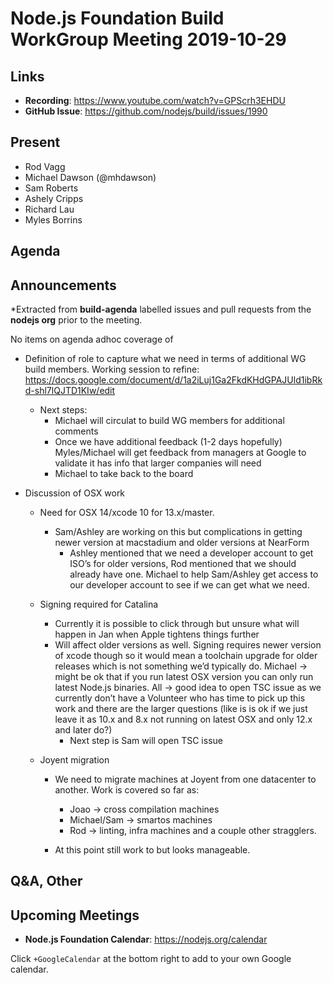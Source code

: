 ﻿# Node.js Foundation Build WorkGroup Meeting 2019-10-29

## Links

* **Recording**:  https://www.youtube.com/watch?v=GPScrh3EHDU
* **GitHub Issue**: https://github.com/nodejs/build/issues/1990
## Present

* Rod Vagg
* Michael Dawson (@mhdawson)
* Sam Roberts
* Ashely Cripps
* Richard Lau
* Myles Borrins

## Agenda


## Announcements
 
*Extracted from **build-agenda** labelled issues and pull requests from the **nodejs org** prior to the meeting.

No items on agenda adhoc coverage of

* Definition of role to capture what we need in terms of additional WG build members. Working
  session to refine:  https://docs.google.com/document/d/1a2iLuj1Ga2FkdKHdGPAJUld1ibRkd-shl7lQJTD1KIw/edit
  * Next steps:
     * Michael will circulat to build WG members for additional comments
     * Once we have additional feedback (1-2 days hopefully) Myles/Michael will get feedback from 
       managers at Google to validate it has info that larger companies will need
     * Michael to take back to the board

* Discussion of OSX work
  * Need for OSX 14/xcode 10 for 13.x/master. 
    * Sam/Ashley are working on this but complications in getting newer version at macstadium and
      older versions at NearForm
      * Ashley mentioned that we need a developer account to get ISO’s for older versions, Rod
        mentioned that we should already have one. Michael to help Sam/Ashley get access to our
        developer account to see if we can get what we need.
  * Signing required for Catalina
    * Currently it is possible to click through but unsure what will happen in Jan when Apple 
      tightens things further
    * Will affect older versions as well. Signing requires newer version of xcode though so it
      would mean a toolchain upgrade for older releases which is not something we’d typically 
      do.  Michael -> might be ok that if you run latest OSX version you can only run latest 
      Node.js binaries. All -> good idea to open TSC issue as we currently don’t have a
      Volunteer who has time to pick up this work and there are the larger questions (like is is
      ok if we just leave it as 10.x and 8.x not running on latest OSX and only 12.x and later do?)
      * Next step is Sam will open TSC issue


  * Joyent migration
    * We need to migrate machines at Joyent from one datacenter to another. Work is covered
      so far as:
        * Joao -> cross compilation machines
        * Michael/Sam -> smartos machines
        * Rod -> linting, infra machines and a couple other stragglers.

     * At this point still work to but looks manageable.


## Q&A, Other

## Upcoming Meetings


* **Node.js Foundation Calendar**: https://nodejs.org/calendar


Click `+GoogleCalendar` at the bottom right to add to your own Google calendar.

